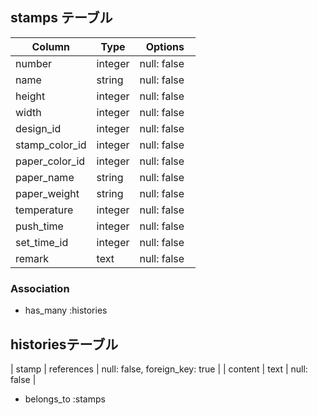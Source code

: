 ## stamps テーブル

| Column           | Type       | Options                   　   |
| ---------------- | ---------- | ------------------------------ |
| number           | integer    | null: false                    |
| name             | string     | null: false                    |
| height           | integer    | null: false                    |
| width            | integer    | null: false                    |
| design_id        | integer    | null: false                    |
| stamp_color_id   | integer    | null: false                    |
| paper_color_id   | integer    | null: false                    |
| paper_name       | string     | null: false                    |
| paper_weight     | string     | null: false                    |
| temperature      | integer    | null: false                    |
| push_time        | integer    | null: false                    |
| set_time_id      | integer    | null: false                    |
| remark           | text       | null: false                    |



### Association

- has_many :histories


## historiesテーブル

| stamp      | references | null: false, foreign_key: true |
| content    | text       | null: false                    |


- belongs_to :stamps